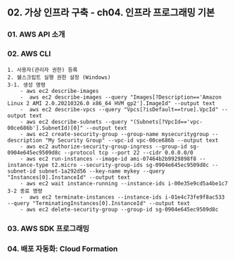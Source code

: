 ## 02. 가상 인프라 구축 - ch04. 인프라 프로그래밍 기본

### 01. AWS API 소개

### 02. AWS CLI
    1. 사용자(관리자 권한) 등록
    2. 쉘스크립트 실행 권한 설정 (Windows)
    3-1. 생성 명령
        - aws ec2 describe-images
        -  aws ec2 describe-images --query "Images[?Description=='Amazon Linux 2 AMI 2.0.20210326.0 x86_64 HVM gp2'].ImageId" --output text
        -  aws ec2 describe-vpcs --query "Vpcs[?isDefault==true].VpcId" --output text
        - aws ec2 describe-subnets --query "(Subnets[?VpcId=='vpc-00ce686b'].SubnetId)[0]" --output text
        - aws ec2 create-security-group --group-name mysecuritygroup --description "My Security Group" --vpc-id vpc-00ce686b --output text
        - aws ec2 authorize-security-group-ingress --group-id sg-0904e645ec9509d8c --protocol tcp --port 22 --cidr 0.0.0.0/0
        - aws ec2 run-instances --image-id ami-07464b2b9929898f8 --instance-type t2.micro --security-group-ids sg-0904e645ec9509d8c --subnet-id subnet-1a292d56 --key-name mykey --query "Instances[0].InstanceId" --output text
        - aws ec2 wait instance-running --instance-ids i-00e35e9cd5a4be1c7
    3-2 종료 명령
        -  aws ec2 terminate-instances --instance-ids i-01e4c73fe9f8ac533 --query "TerminatingInstances[0].InstanceId" --output text
        - aws ec2 delete-security-group --group-id sg-0904e645ec9509d8c


### 03. AWS SDK 프로그래밍

### 04. 배포 자동화: Cloud Formation
